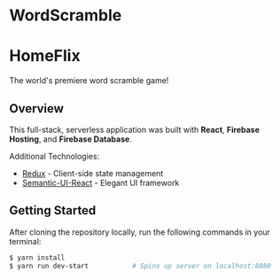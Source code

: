 # WordScramble
# HomeFlix
The world's premiere word scramble game!

## Overview
This full-stack, serverless application was built with **React**, **Firebase Hosting**, and **Firebase Database**.

Additional Technologies: 
* [Redux](https://redux.js.org/) - Client-side state management
* [Semantic-UI-React](https://react.semantic-ui.com/introduction) - Elegant UI framework

## Getting Started

After cloning the repository locally, run the following commands in your terminal:

```bash
$ yarn install
$ yarn run dev-start           # Spins up server on localhost:8080
```